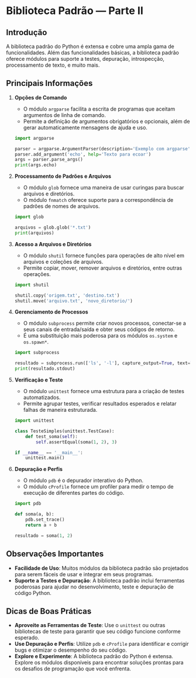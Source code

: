 
# Biblioteca Padrão — Parte II

## Introdução

A biblioteca padrão do Python é extensa e cobre uma ampla gama de funcionalidades. Além das funcionalidades básicas, a biblioteca padrão oferece módulos para suporte a testes, depuração, introspecção, processamento de texto, e muito mais.

## Principais Informações

1. **Opções de Comando**
   - O módulo `argparse` facilita a escrita de programas que aceitam argumentos de linha de comando.
   - Permite a definição de argumentos obrigatórios e opcionais, além de gerar automaticamente mensagens de ajuda e uso.

    ```python
    import argparse

    parser = argparse.ArgumentParser(description='Exemplo com argparse')
    parser.add_argument('echo', help='Texto para ecoar')
    args = parser.parse_args()
    print(args.echo)
    ```

2. **Processamento de Padrões e Arquivos**
   - O módulo `glob` fornece uma maneira de usar curingas para buscar arquivos e diretórios.
   - O módulo `fnmatch` oferece suporte para a correspondência de padrões de nomes de arquivos.

    ```python
    import glob

    arquivos = glob.glob('*.txt')
    print(arquivos)
    ```

3. **Acesso a Arquivos e Diretórios**
   - O módulo `shutil` fornece funções para operações de alto nível em arquivos e coleções de arquivos.
   - Permite copiar, mover, remover arquivos e diretórios, entre outras operações.

    ```python
    import shutil

    shutil.copy('origem.txt', 'destino.txt')
    shutil.move('arquivo.txt', 'novo_diretorio/')
    ```

4. **Gerenciamento de Processos**
   - O módulo `subprocess` permite criar novos processos, conectar-se a seus canais de entrada/saída e obter seus códigos de retorno.
   - É uma substituição mais poderosa para os módulos `os.system` e `os.spawn*`.

    ```python
    import subprocess

    resultado = subprocess.run(['ls', '-l'], capture_output=True, text=True)
    print(resultado.stdout)
    ```

5. **Verificação e Teste**
   - O módulo `unittest` fornece uma estrutura para a criação de testes automatizados.
   - Permite agrupar testes, verificar resultados esperados e relatar falhas de maneira estruturada.

    ```python
    import unittest

    class TesteSimples(unittest.TestCase):
        def test_soma(self):
            self.assertEqual(soma(1, 2), 3)

    if __name__ == '__main__':
        unittest.main()
    ```

6. **Depuração e Perfis**
   - O módulo `pdb` é o depurador interativo do Python.
   - O módulo `cProfile` fornece um profiler para medir o tempo de execução de diferentes partes do código.

    ```python
    import pdb

    def soma(a, b):
        pdb.set_trace()
        return a + b

    resultado = soma(1, 2)
    ```

## Observações Importantes

- **Facilidade de Uso**: Muitos módulos da biblioteca padrão são projetados para serem fáceis de usar e integrar em seus programas.
- **Suporte a Testes e Depuração**: A biblioteca padrão inclui ferramentas poderosas para ajudar no desenvolvimento, teste e depuração de código Python.

## Dicas de Boas Práticas

- **Aproveite as Ferramentas de Teste**: Use o `unittest` ou outras bibliotecas de teste para garantir que seu código funcione conforme esperado.
- **Use Depuração e Perfis**: Utilize `pdb` e `cProfile` para identificar e corrigir bugs e otimizar o desempenho do seu código.
- **Explore e Experimente**: A biblioteca padrão do Python é extensa. Explore os módulos disponíveis para encontrar soluções prontas para os desafios de programação que você enfrenta.
